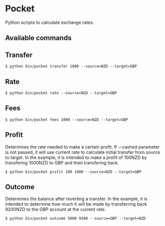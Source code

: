 Pocket
======

Python scripts to calculate exchange rates.


Available commands
------------------

## Transfer

```
$ python bin/pocket transfer 1000 --source=NZD --target=GBP
```

## Rate

```
$ python bin/pocket rate --source=NZD --target=GBP
```

## Fees

```
$ python bin/pocket fees 1000 --source=NZD --target=GBP

```

## Profit

Determines the rate needed to make a certain profit.
If --cashed parameter is not passed, it will use current rate to calculate initial transfer from source to target.
In the example, it is intended to make a profit of 100NZD by transfering 1000NZD to GBP and then transfering back.

```
$ python bin/pocket profit 100 1000 --source=NZD --target=GBP

```

## Outcome

Determines the balance after reverting a transfer.
In the example, it is intended to determine how much it will be made by transferring back 9200NZD to the GBP account at the current rate.

```
$ python bin/pocket outcome 5000 9200 --source=GBP --target=NZD

```
